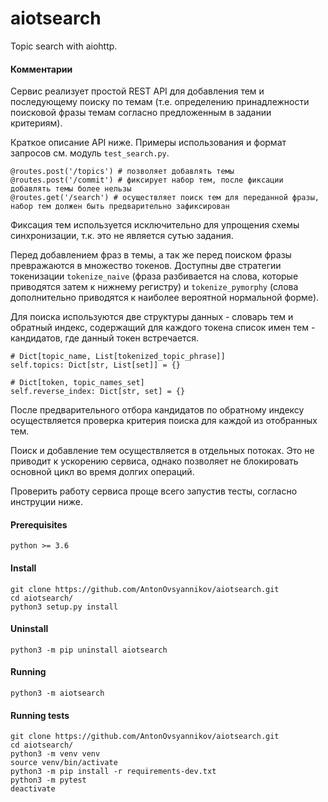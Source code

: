 # aiotsearch
Topic search with aiohttp.

#### Комментарии

Сервис реализует простой REST API для добавления тем и последующему поиску по темам 
(т.е. определению принадлежности поисковой фразы темам согласно предложенным 
в задании критериям).

Краткое описание API ниже. Примеры использования и формат запросов см. модуль `test_search.py`. 

```
@routes.post('/topics') # позволяет добавлять темы
@routes.post('/commit') # фиксирует набор тем, после фиксации добавлять темы более нельзы
@routes.get('/search') # осуществляет поиск тем для переданной фразы, набор тем должен быть предварительно зафиксирован
```

Фиксация тем используется исключительно для упрощения схемы синхронизации, т.к. это не является сутью задания.

Перед добавлением фраз в темы, а так же перед поиском фразы превражаются в множество токенов.
Доступны две стратегии токенизации `tokenize_naive` (фраза разбивается на слова, которые 
приводятся затем к нижнему регистру) и `tokenize_pymorphy` (слова дополнительно приводятся
к наиболее вероятной нормальной форме).  

Для поиска используются две структуры данных - словарь тем и обратный индекс, содержащий
для каждого токена список имен тем - кандидатов, где данный токен встречается. 

```
# Dict[topic_name, List[tokenized_topic_phrase]]
self.topics: Dict[str, List[set]] = {}

# Dict[token, topic_names_set]
self.reverse_index: Dict[str, set] = {}
```

После предварительного отбора кандидатов по обратному индексу осуществляется проверка
критерия поиска для каждой из отобранных тем.

Поиск и добавление тем осуществляется в отдельных потоках. Это не приводит к ускорению
сервиса, однако позволяет не блокировать основной цикл во время долгих операций.

Проверить работу сервиса проще всего запустив тесты, согласно инструции ниже.

#### Prerequisites
```
python >= 3.6
```

#### Install
```
git clone https://github.com/AntonOvsyannikov/aiotsearch.git
cd aiotsearch/
python3 setup.py install
```

#### Uninstall 
```
python3 -m pip uninstall aiotsearch
```

#### Running
```
python3 -m aiotsearch
```

#### Running tests

```
git clone https://github.com/AntonOvsyannikov/aiotsearch.git
cd aiotsearch/
python3 -m venv venv
source venv/bin/activate
python3 -m pip install -r requirements-dev.txt
python3 -m pytest
deactivate
```


